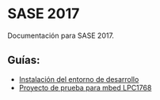 # SASE 2017
Documentación para SASE 2017.

## Guías:
* [Instalación del entorno de desarrollo](guia-entorno-desarrollo.md)
* [Proyecto de prueba para mbed LPC1768](proyecto-prueba-lpc1768.md)
